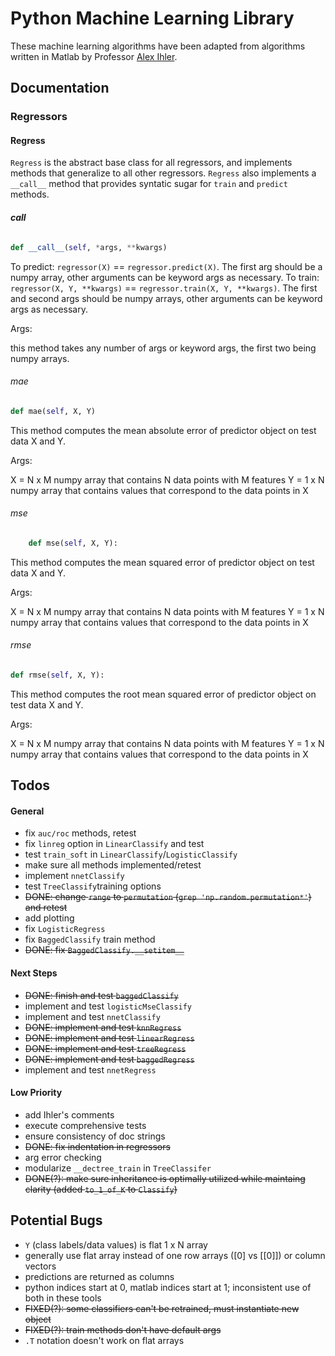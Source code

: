 # Python Machine Learning Library

These machine learning algorithms have been adapted from
algorithms written in Matlab by Professor [Alex Ihler](http://www.ics.uci.edu/~ihler/). 


## Documentation

### Regressors

#### Regress

```Regress``` is the abstract base class for all regressors, 
and implements methods that generalize to all other regressors. 
```Regress``` also implements a ```__call__``` method that provides
syntatic sugar for ```train``` and ```predict``` methods.

###### __call__

```python
def __call__(self, *args, **kwargs)
```

To predict: ```regressor(X)``` == ```regressor.predict(X)```. The first arg 
should be a numpy array, other arguments can be keyword args as necessary.
To train: ```regressor(X, Y, **kwargs)``` == ```regressor.train(X, Y, **kwargs)```.
The first and second args should be numpy arrays, other arguments can be keyword args 
as necessary.

Args: 

this method takes any number of args or keyword args, the first two being numpy arrays.

###### mae

```python
def mae(self, X, Y)
```
This method computes the mean absolute error of predictor object on test data X and Y.

Args:

X = N x M numpy array that contains N data points with M features
Y = 1 x N numpy array that contains values that correspond to the data points in X

###### mse

```python
	def mse(self, X, Y):
```
This method computes the mean squared error of predictor object
on test data X and Y. 

Args:

X = N x M numpy array that contains N data points with M features
Y = 1 x N numpy array that contains values that correspond to the data points in X


###### rmse

```python
def rmse(self, X, Y):
```
This method computes the root mean squared error of predictor object
on test data X and Y. 

Args:

X = N x M numpy array that contains N data points with M features
Y = 1 x N numpy array that contains values that correspond to the data points in X


## Todos

#### General


* fix ```auc/roc``` methods, retest
* fix ```linreg``` option in ```LinearClassify``` and test
* test ```train_soft``` in ```LinearClassify```/```LogisticClassify```
* make sure all methods implemented/retest
* implement ```nnetClassify``` 
* test ```TreeClassify```training options 
* ~~DONE: change ```range``` to ```permutation``` (```grep 'np.random.permutation*'```) and retest~~
* add plotting 
* fix ```LogisticRegress```
* fix ```BaggedClassify``` train method
* ~~DONE: fix ```BaggedClassify.__setitem__```~~	

#### Next Steps

* ~~DONE: finish and test ```baggedClassify```~~
* implement and test ```logisticMseClassify```
* implement and test ```nnetClassify```
* ~~DONE: implement and test ```knnRegress```~~
* ~~DONE: implement and test ```linearRegress```~~
* ~~DONE: implement and test ```treeRegress```~~
* ~~DONE: implement and test ```baggedRegress```~~
* implement and test ```nnetRegress```

#### Low Priority

* add Ihler's comments 
* execute comprehensive tests
* ensure consistency of doc strings
* ~~DONE: fix indentation in regressors~~
* arg error checking
* modularize ```__dectree_train``` in ```TreeClassifer```
* ~~DONE(?): make sure inheritance is optimally utilized while maintaing clarity (added ```to_1_of_K``` to ```Classify```)~~


## Potential Bugs

* ```Y``` (class labels/data values) is flat 1 x N array
* generally use flat array instead of one row arrays ([0] vs [[0]]) or column vectors
* predictions are returned as columns
* python indices start at 0, matlab indices start at 1; inconsistent use of both in these tools 
* ~~FIXED(?): some classifiers can't be retrained, must instantiate new object~~
* ~~FIXED(?): train methods don't have default args~~ 
* ```.T``` notation doesn't work on flat arrays




